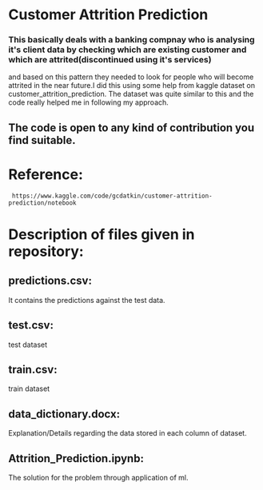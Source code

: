 # Customer Attrition Prediction 

### This basically deals with a banking compnay who is analysing it's client data by checking which are existing customer and which are attrited(discontinued using it's services)
and based on this pattern they needed to look for people who will become attrited in the near future.I did this using some help from kaggle dataset on customer_attrition_prediction.
The dataset was quite similar to this and the code really helped me in following my approach.

## The code is open to any kind of contribution you find suitable.

# Reference:
     https://www.kaggle.com/code/gcdatkin/customer-attrition-prediction/notebook
     
# Description of files given in repository:

## predictions.csv:
It contains the predictions against the test data.

## test.csv:
test dataset

## train.csv:
train dataset

## data_dictionary.docx:
Explanation/Details regarding the data stored in each column of dataset.

## Attrition_Prediction.ipynb:
The solution for the problem through application of ml.

